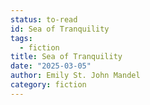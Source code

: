 ```yaml
---
status: to-read
id: Sea of Tranquility
tags:
  - fiction
title: Sea of Tranquility
date: "2025-03-05"
author: Emily St. John Mandel
category: fiction
---
```

